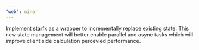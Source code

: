 ```yaml
---
"web": minor
---
```


Implement starfx as a wrapper to incrementally replace existing state. This new state management will better enable parallel and async tasks which will improve client side calculation percevied performance.
